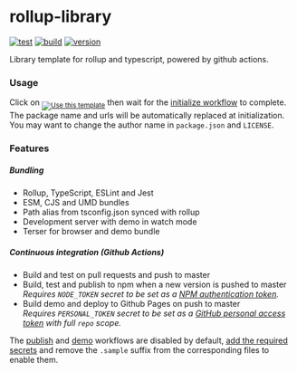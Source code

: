 # rollup-library

[![test](https://github.com/juliendargelos/rollup-library/workflows/test/badge.svg?branch=master)](https://github.com/juliendargelos/rollup-library/actions?workflow=test)
[![build](https://github.com/juliendargelos/rollup-library/workflows/build/badge.svg?branch=master)](https://github.com/juliendargelos/rollup-library/actions?workflow=build)
[![version](https://img.shields.io/github/package-json/v/juliendargelos/rollup-library)](https://github.com/juliendargelos/rollup-library)

Library template for rollup and typescript, powered by github actions.

### Usage

Click on <sub>[![Use this template](https://img.shields.io/badge/-Use%20this%20template-brightgreen)](https://github.com/juliendargelos/rollup-library/generate)</sub> then wait for the [initialize workflow](.github/workflows/initialize.yml) to complete. The package name and urls will be automatically replaced at initialization. You may want to change the author name in `package.json` and `LICENSE`.

### Features

##### Bundling

- Rollup, TypeScript, ESLint and Jest
- ESM, CJS and UMD bundles
- Path alias from tsconfig.json synced with rollup
- Development server with demo in watch mode
- Terser for browser and demo bundle

##### Continuous integration (Github Actions)

- Build and test on pull requests and push to master
- Build, test and publish to npm when a new version is pushed to master<br>
  *Requires `NODE_TOKEN` secret to be set as a [NPM authentication token](https://docs.npmjs.com/about-authentication-tokens).*
- Build demo and deploy to Github Pages on push to master<br>
  *Requires `PERSONAL_TOKEN` secret to be set as a [GitHub personal access token](https://help.github.com/en/github/authenticating-to-github/creating-a-personal-access-token-for-the-command-line) with full `repo` scope.*

The [publish](.github/workflows/publish.yml.sample) and [demo](.github/workflows/demo.yml.sample) workflows are disabled by default, [add the required secrets](https://help.github.com/en/actions/automating-your-workflow-with-github-actions/creating-and-using-encrypted-secrets) and remove the `.sample` suffix from the corresponding files to enable them.
